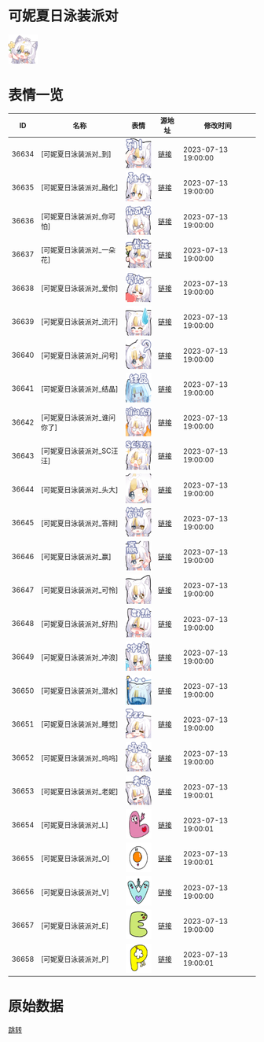 # 可妮夏日泳装派对

<img src="./cover.png" height="60" alt="cover" />

# 表情一览

|ID|名称|表情|源地址|修改时间|
|----|----|----|----|----|
|36634|[可妮夏日泳装派对_到]|<img src="./pic/036634_%5B可妮夏日泳装派对_到%5D.png" height="60" alt="到"/>|[链接](https://i0.hdslb.com/bfs/garb/cda2c8c7219a49e5f80a66dca697a685026b329c.png)|2023-07-13 19:00:00|
|36635|[可妮夏日泳装派对_融化]|<img src="./pic/036635_%5B可妮夏日泳装派对_融化%5D.png" height="60" alt="融化"/>|[链接](https://i0.hdslb.com/bfs/garb/09e64dac554e3b62e8d0c54d2606da9438f5a0f4.png)|2023-07-13 19:00:00|
|36636|[可妮夏日泳装派对_你可怕]|<img src="./pic/036636_%5B可妮夏日泳装派对_你可怕%5D.png" height="60" alt="你可怕"/>|[链接](https://i0.hdslb.com/bfs/garb/c49fb405ac9b6931ac7f70074ce5ca02859226ef.png)|2023-07-13 19:00:00|
|36637|[可妮夏日泳装派对_一朵花]|<img src="./pic/036637_%5B可妮夏日泳装派对_一朵花%5D.png" height="60" alt="一朵花"/>|[链接](https://i0.hdslb.com/bfs/garb/ddece31a826973c5615e899b7c9a5fe0748e2799.png)|2023-07-13 19:00:00|
|36638|[可妮夏日泳装派对_爱你]|<img src="./pic/036638_%5B可妮夏日泳装派对_爱你%5D.png" height="60" alt="爱你"/>|[链接](https://i0.hdslb.com/bfs/garb/77e3cfc95f76aee4e7c32cc1e99472bb3c017110.png)|2023-07-13 19:00:00|
|36639|[可妮夏日泳装派对_流汗]|<img src="./pic/036639_%5B可妮夏日泳装派对_流汗%5D.png" height="60" alt="流汗"/>|[链接](https://i0.hdslb.com/bfs/garb/5ad35916f023d649821071fb1ee687889d4de682.png)|2023-07-13 19:00:00|
|36640|[可妮夏日泳装派对_问号]|<img src="./pic/036640_%5B可妮夏日泳装派对_问号%5D.png" height="60" alt="问号"/>|[链接](https://i0.hdslb.com/bfs/garb/afed0836f6b78b196b4ea9c58525d2b0cb7f3b20.png)|2023-07-13 19:00:00|
|36641|[可妮夏日泳装派对_结晶]|<img src="./pic/036641_%5B可妮夏日泳装派对_结晶%5D.png" height="60" alt="结晶"/>|[链接](https://i0.hdslb.com/bfs/garb/8dee305720ad316876dd366b0c44105751d55ddb.png)|2023-07-13 19:00:00|
|36642|[可妮夏日泳装派对_谁问你了]|<img src="./pic/036642_%5B可妮夏日泳装派对_谁问你了%5D.png" height="60" alt="谁问你了"/>|[链接](https://i0.hdslb.com/bfs/garb/d0287ec7fd0604662b778fcbbaeb13b355b8dd3e.png)|2023-07-13 19:00:00|
|36643|[可妮夏日泳装派对_SC汪汪]|<img src="./pic/036643_%5B可妮夏日泳装派对_SC汪汪%5D.png" height="60" alt="SC汪汪"/>|[链接](https://i0.hdslb.com/bfs/garb/c64154dcf1f6da651fc72e9125ee9940fcaa7fe8.png)|2023-07-13 19:00:00|
|36644|[可妮夏日泳装派对_头大]|<img src="./pic/036644_%5B可妮夏日泳装派对_头大%5D.png" height="60" alt="头大"/>|[链接](https://i0.hdslb.com/bfs/garb/ac28ef7c4d8964d0e261fcb06c2b5ad7b204b0b8.png)|2023-07-13 19:00:00|
|36645|[可妮夏日泳装派对_答辩]|<img src="./pic/036645_%5B可妮夏日泳装派对_答辩%5D.png" height="60" alt="答辩"/>|[链接](https://i0.hdslb.com/bfs/garb/70c15aefacfc8a9e76a6785a0cec64db9f382afd.png)|2023-07-13 19:00:00|
|36646|[可妮夏日泳装派对_赢]|<img src="./pic/036646_%5B可妮夏日泳装派对_赢%5D.png" height="60" alt="赢"/>|[链接](https://i0.hdslb.com/bfs/garb/8f6f56efa4714cc80f3412780b0fb94e30e7eb71.png)|2023-07-13 19:00:00|
|36647|[可妮夏日泳装派对_可怜]|<img src="./pic/036647_%5B可妮夏日泳装派对_可怜%5D.png" height="60" alt="可怜"/>|[链接](https://i0.hdslb.com/bfs/garb/f10e6ed3f6fc5556f53093494a28d4f59ef23dcc.png)|2023-07-13 19:00:00|
|36648|[可妮夏日泳装派对_好热]|<img src="./pic/036648_%5B可妮夏日泳装派对_好热%5D.png" height="60" alt="好热"/>|[链接](https://i0.hdslb.com/bfs/garb/5589b84fc5c124279558d88acb6ccf6171beb2ba.png)|2023-07-13 19:00:00|
|36649|[可妮夏日泳装派对_冲浪]|<img src="./pic/036649_%5B可妮夏日泳装派对_冲浪%5D.png" height="60" alt="冲浪"/>|[链接](https://i0.hdslb.com/bfs/garb/bd791877365b24ba99163e9843e0edbd546a0f4c.png)|2023-07-13 19:00:00|
|36650|[可妮夏日泳装派对_潜水]|<img src="./pic/036650_%5B可妮夏日泳装派对_潜水%5D.png" height="60" alt="潜水"/>|[链接](https://i0.hdslb.com/bfs/garb/480567a7e83f8ea0ac298f4c532504798f5c396f.png)|2023-07-13 19:00:00|
|36651|[可妮夏日泳装派对_睡觉]|<img src="./pic/036651_%5B可妮夏日泳装派对_睡觉%5D.png" height="60" alt="睡觉"/>|[链接](https://i0.hdslb.com/bfs/garb/9a28d35cfc7b14d5433f5a8dc81af46dcc9d1c77.png)|2023-07-13 19:00:00|
|36652|[可妮夏日泳装派对_呜呜]|<img src="./pic/036652_%5B可妮夏日泳装派对_呜呜%5D.png" height="60" alt="呜呜"/>|[链接](https://i0.hdslb.com/bfs/garb/2534b5760a5e1f86134050a11d7b7a1a5692ddf2.png)|2023-07-13 19:00:00|
|36653|[可妮夏日泳装派对_老妮]|<img src="./pic/036653_%5B可妮夏日泳装派对_老妮%5D.png" height="60" alt="老妮"/>|[链接](https://i0.hdslb.com/bfs/garb/527cb61402ff5173ce6049a24dc43c20dca0e0b3.png)|2023-07-13 19:00:01|
|36654|[可妮夏日泳装派对_L]|<img src="./pic/036654_%5B可妮夏日泳装派对_L%5D.png" height="60" alt="L"/>|[链接](https://i0.hdslb.com/bfs/garb/b940ab323fa0ee3d3f3b4ffc921fe64bb7076927.png)|2023-07-13 19:00:01|
|36655|[可妮夏日泳装派对_O]|<img src="./pic/036655_%5B可妮夏日泳装派对_O%5D.png" height="60" alt="O"/>|[链接](https://i0.hdslb.com/bfs/garb/51841cad05a5f916381be4b9b8ff8f3a0dcd3bb6.png)|2023-07-13 19:00:01|
|36656|[可妮夏日泳装派对_V]|<img src="./pic/036656_%5B可妮夏日泳装派对_V%5D.png" height="60" alt="V"/>|[链接](https://i0.hdslb.com/bfs/garb/1b7ecfde848906a1ab9cc56e22f9d1229edd316b.png)|2023-07-13 19:00:00|
|36657|[可妮夏日泳装派对_E]|<img src="./pic/036657_%5B可妮夏日泳装派对_E%5D.png" height="60" alt="E"/>|[链接](https://i0.hdslb.com/bfs/garb/cb6db6b83710a61bb2fe3ad3186e2eda1480f323.png)|2023-07-13 19:00:00|
|36658|[可妮夏日泳装派对_P]|<img src="./pic/036658_%5B可妮夏日泳装派对_P%5D.png" height="60" alt="P"/>|[链接](https://i0.hdslb.com/bfs/garb/8e3df541d534d596a1122491319755ef379e64d2.png)|2023-07-13 19:00:01|

# 原始数据

[跳转](./raw.json)

